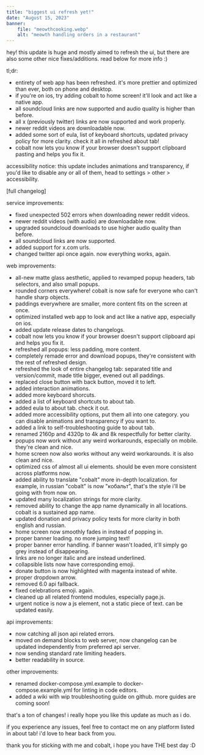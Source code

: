 ```yaml
---
title: "biggest ui refresh yet!"
date: "August 15, 2023"
banner:
    file: "meowthcooking.webp"
    alt: "meowth handling orders in a restaurant"
---
```

hey! this update is huge and mostly aimed to refresh the ui, but there are also some other nice fixes/additions. read below for more info :)

<span class="text-backdrop">tl;dr:</span>
- entirety of web app has been refreshed. it's more prettier and optimized than ever, both on phone and desktop.
- if you're on ios, try adding cobalt to home screen! it'll look and act like a native app.
- all soundcloud links are now supported and audio quality is higher than before.
- all x (previously twitter) links are now supported and work properly.
- newer reddit videos are downloadable now.
- added some sort of eula, list of keyboard shortcuts, updated privacy policy for more clarity. check it all in refreshed about tab!
- cobalt now lets you know if your browser doesn't support clipboard pasting and helps you fix it.

<span class="text-backdrop">accessibility notice:</span>
this update includes animations and transparency, if you'd like to disable any or all of them, head to settings > other > accessibility.

<span class="text-backdrop">[full changelog]</span>

service improvements:
- fixed unexpected 502 errors when downloading newer reddit videos.
- newer reddit videos (with audio) are downloadable now.
- upgraded soundcloud downloads to use higher audio quality than before.
- all soundcloud links are now supported.
- added support for x.com urls.
- changed twitter api once again. now everything works, again.

web improvements:
- all-new matte glass aesthetic, applied to revamped popup headers, tab selectors, and also small popups.
- rounded corners everywhere! cobalt is now safe for everyone who can't handle sharp objects.
- paddings everywhere are smaller, more content fits on the screen at once.
- optimized installed web app to look and act like a native app, especially on ios.
- added update release dates to changelogs.
- cobalt now lets you know if your browser doesn't support clipboard api and helps you fix it.
- refreshed all popups: less padding, more content.
- completely remade error and download popups, they're consistent with the rest of refreshed design.
- refreshed the look of entire changelog tab: separated title and version/commit, made title bigger, evened out all paddings.
- replaced close button with back button, moved it to left.
- added interaction animations.
- added more keyboard shorcuts.
- added a list of keyboard shortcuts to about tab.
- added eula to about tab. check it out.
- added more accessibility options, put them all into one category. you can disable animations and transparency if you want to.
- added a link to self-troubleshooting guide to about tab.
- renamed 2160p and 4320p to 4k and 8k respectfully for better clarity.
- popups now work without any weird workarounds, especially on mobile. they're clean and nice.
- home screen now also works without any weird workarounds. it is also clean and nice.
- optimized css of almost all ui elements. should be even more consistent across platforms now.
- added ability to translate "cobalt" more in-depth localization. for example, in russian "cobalt" is now "кобальт", that's the style i'll be going with from now on.
- updated many localization strings for more clarity.
- removed ability to change the app name dynamically in all locations. cobalt is a sustained app name.
- updated donation and privacy policy texts for more clarity in both english and russian.
- home screen now smoothly fades in instead of popping in.
- proper banner loading. no more jumping text!
- proper banner error handling. if banner wasn't loaded, it'll simply go grey instead of disappearing.
- links are no longer italic and are instead underlined.
- collapsible lists now have corresponding emoji.
- donate button is now highlighted with magenta instead of white.
- proper dropdown arrow.
- removed 6.0 api fallback.
- fixed celebrations emoji. again.
- cleaned up all related frontend modules, especially page.js.
- urgent notice is now a js element, not a static piece of text. can be updated easily.

api improvements:
- now catching all json api related errors.
- moved on demand blocks to web server, now changelog can be updated independently from preferred api server.
- now sending standard rate limiting headers.
- better readability in source.

other improvements:
- renamed docker-compose.yml.example to docker-compose.example.yml for linting in code editors.
- added a wiki with wip troubleshooting guide on github. more guides are coming soon!

that's a ton of changes! i really hope you like this update as much as i do.

if you experience any issues, feel free to contact me on any platform listed in about tab! i'd love to hear back from you.

thank you for sticking with me and cobalt, i hope you have THE best day :D